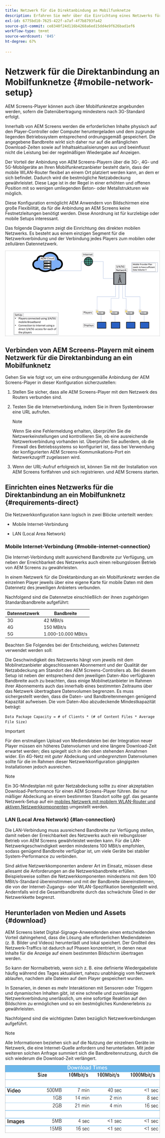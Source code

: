 ```yaml
---
title: Netzwerk für die Direktanbindung an Mobilfunknetze
description: Erfahren Sie mehr über die Einrichtung eines Netzwerks für die Direktanbindung an ein Mobilfunknetz in AEM Screens.
exl-id: 6775bd10-7625-422f-a7af-4f7b8793fa42
source-git-commit: ce8340f24d116b4268a6ed15dd4e9f626bad1ef6
workflow-type: tm+mt
source-wordcount: '845'
ht-degree: 67%

---
```


# Netzwerk für die Direktanbindung an Mobilfunknetze {#mobile-network-setup}

AEM Screens-Player können auch über Mobilfunknetze angebunden werden, sofern die Datenübertragung mindestens nach 3G-Standard erfolgt.

Innerhalb von AEM Screens werden die erforderlichen Inhalte physisch auf den Player-Controller oder Computer heruntergeladen und dem zugrunde liegenden Betriebssystem entsprechend ordnungsgemäß gespeichert. Die angegebene Bandbreite wirkt sich daher nur auf die anfänglichen Download-Zeiten sowie auf Inhaltsaktualisierungen aus und beeinflusst nicht die Leistung bei der regelmäßigen Wiedergabe auf Anzeigen.

Der Vorteil der Anbindung von AEM Screens-Playern über die 3G-, 4G- und 5G-Mobilgeräte an Ihren Mobilfunknetzanbieter besteht darin, dass der mobile WLAN-Router flexibel an einem Ort platziert werden kann, an dem er sich befindet. Dadurch wird die bestmögliche Netzabdeckung gewährleistet. Diese Lage ist in der Regel in einer erhöhten und offenen Position mit so wenigen umliegenden Beton- oder Metallstrukturen wie möglich.

Diese Konfiguration ermöglicht AEM Anwendern von Bildschirmen eine große Flexibilität, da für die Anbindung an AEM Screens keine Festnetzleitungen benötigt werden. Diese Anordnung ist für kurzlebige oder mobile Setups interessant.

Das folgende Diagramm zeigt die Einrichtung des direkten mobilen Netzwerks. Es besteht aus einem einzigen Segment für die Netzwerkverbindung und der Verbindung jedes Players zum mobilen oder zellulären Datennetzwerk.

![](/help/using/assets/direct-mobile-1.png)

## Verbinden von AEM Screens-Playern mit einem Netzwerk für die Direktanbindung an ein Mobilfunknetz

Gehen Sie wie folgt vor, um eine ordnungsgemäße Anbindung der AEM Screens-Player in dieser Konfiguration sicherzustellen:

1. Stellen Sie sicher, dass alle AEM Screens-Player mit dem Netzwerk des Routers verbunden sind.

1. Testen Sie die Internetverbindung, indem Sie in Ihrem Systembrowser eine URL aufrufen.

   >[!NOTE]
   >Wenn Sie eine Fehlermeldung erhalten, überprüfen Sie die Netzwerkeinstellungen und kontrollieren Sie, ob eine ausreichende Netzwerkverbindung vorhanden ist. Überprüfen Sie außerdem, ob die Firewall des Betriebssystems so konfiguriert ist, dass bei Verwendung der konfigurierten AEM Screens-Kommunikations-Port ein Netzwerkzugriff zugelassen wird.

1. Wenn der URL-Aufruf erfolgreich ist, können Sie mit der Installation von AEM Screens fortfahren und sich registrieren. und AEM Screens starten.

## Einrichten eines Netzwerks für die Direktanbindung an ein Mobilfunknetz {#requirements-direct}

Die Netzwerkkonfiguration kann logisch in zwei Blöcke unterteilt werden:

* Mobile Internet-Verbindung

* LAN (Local Area Network)

### Mobile Internet-Verbindung {#mobile-internet-connection}

Die Internet-Verbindung stellt ausreichend Bandbreite zur Verfügung, um neben der Erreichbarkeit des Netzwerks auch einen reibungslosen Betrieb von AEM Screens zu gewährleisten.

In einem Netzwerk für die Direktanbindung an ein Mobilfunknetz werden die einzelnen Player jeweils über eine eigene Karte für mobile Daten mit dem Datennetz des jeweiligen Anbieters verbunden.

Nachfolgend sind die Datennetze einschließlich der ihnen zugehörigen Standardbandbreite aufgeführt:

| Datennetzwerk | Bandbreite |
|--- |--- |
| 3G | 42 MBit/s |
| 4G | 150 MBit/s |
| 5G | 1.000–10.000 MBit/s |

Beachten Sie Folgendes bei der Entscheidung, welches Datennetz verwendet werden soll:

Die Geschwindigkeit des Netzwerks hängt vom jeweils mit dem Mobilnetzanbieter abgeschlossenen Abonnement und der Qualität der Netzabdeckung am Standort des AEM Screens-Controllers ab.
Bei diesem Setup ist neben der entsprechend dem jeweiligen Daten-Abo verfügbaren Bandbreite auch zu beachten, dass einige Mobilnetzanbieter im Rahmen ihrer Abonnements auch das innerhalb eines bestimmten Zeitraums über das Netzwerk übertragbare Datenvolumen begrenzen. Es muss sichergestellt werden, dass die Daten- und Bandbreitenmengen genügend Kapazität aufweisen.
Die vom Daten-Abo abzudeckende Mindestkapazität beträgt:

`Data Package Capacity = # of Clients * (# of Content Files * Average File Size)`


>[!IMPORTANT]
>Für den erstmaligen Upload von Mediendateien bei der Integration neuer Player müssen ein höheres Datenvolumen und eine längere Download-Zeit erwartet werden; dies spiegelt sich in den oben stehenden Annahmen wider. Ein 4G-Netz mit *guter* Abdeckung und *unbegrenztem* Datenvolumen sollte für die im Rahmen dieser Netzwerkkonfiguration gängigsten Installationen jedoch ausreichen.

>[!NOTE]
>Ein 3G-Mindestplan mit guter Netzabdeckung sollte zu einer akzeptablen Download-Performance für einen AEM Screens-Player führen. Bei nur mäßiger Abdeckung an einem bestimmten Standort sollte ggf. das gesamte Netzwerk-Setup auf ein [mobiles Netzwerk mit mobilem WLAN-Router und aktiven Netzwerkkomponenten](/help/using/mobile-network-router.md) umgestellt werden.


### LAN (Local Area Network) {#lan-connection}

Die LAN-Verbindung muss ausreichend Bandbreite zur Verfügung stellen, damit neben der Erreichbarkeit des Netzwerks auch ein reibungsloser Betrieb von AEM Screens gewährleistet werden kann. Für die LAN-Netzwerkgeschwindigkeit werden mindestens 100 MBit/s empfohlen, sodass genügend Bandbreite verfügbar ist, um viele Geräte bei stabiler System-Performance zu verbinden.

Sind aktive Netzwerkkomponenten anderer Art im Einsatz, müssen diese allesamt die Anforderungen an die Netzwerkbandbreite erfüllen. Beispielsweise sollten die Netzwerkkomponenten mindestens mit dem 100 MBit/s-Standard übereinstimmen und mit der Bandbreite übereinstimmen, die von der Internet-Zugangs- oder WLAN-Spezifikation bereitgestellt wird. Andernfalls wird die Gesamtbandbreite durch das schwächste Glied in der Netzwerkkette begrenzt.

## Herunterladen von Medien und Assets {#download}

AEM Screens bietet Digital-Signage-Anwendenden einen entscheidenden Vorteil dahingehend, dass die Lösung alle erforderlichen Mediendateien (z. B. Bilder und Videos) herunterlädt und lokal speichert. Der Großteil des Netzwerk-Traffics ist dadurch auf Phasen konzentriert, in denen neue Inhalte für die Anzeige auf einem bestimmten Bildschirm übertragen werden.

So kann der Normalbetrieb, wenn sich z. B. eine definierte Wiedergabeliste häufig während des Tages aktualisiert, nahezu unabhängig vom Netzwerk ablaufen, nachdem alle Dateien auf dem Player gespeichert wurden.

In Szenarien, in denen es mehr Interaktionen mit Sensoren oder Triggern und dynamischen Inhalten gibt, ist eine schnelle und zuverlässige Netzwerkverbindung unerlässlich, um eine sofortige Reaktion auf den Bildschirm zu ermöglichen und so ein bestmögliches Kundenerlebnis zu gewährleisten.

Nachfolgend sind die wichtigsten Daten bezüglich Netzwerkverbindungen aufgeführt.

>[!NOTE]
>
>Alle Informationen beziehen sich auf die Nutzung der einzelnen Geräte im Netzwerk, die eine Internet-Quelle anfordern und herunterladen. Mit jeder weiteren solchen Anfrage summiert sich die Bandbreitennutzung, durch die sich wiederum die Download-Zeit verlängert.

![](/help/using/assets/download-times-mobile.png)

